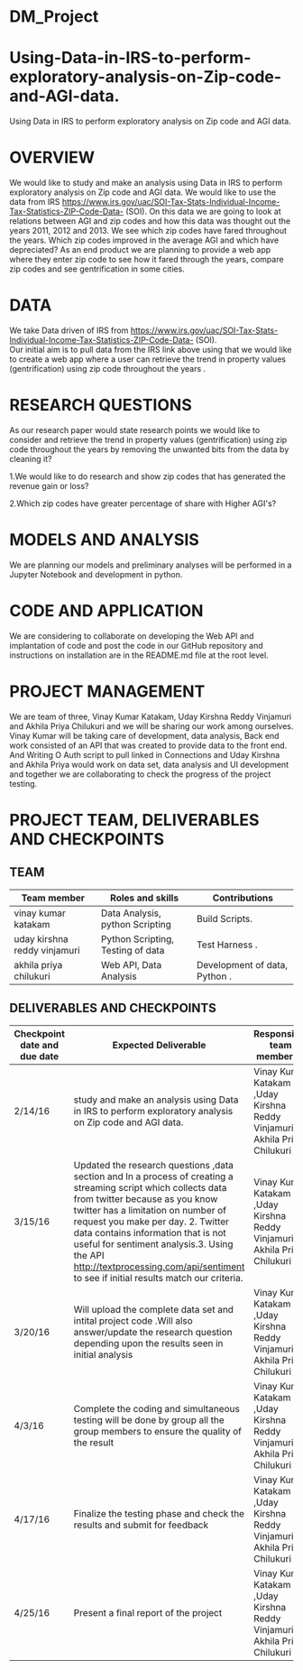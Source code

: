 # DM_Project
# Using-Data-in-IRS-to-perform-exploratory-analysis-on-Zip-code-and-AGI-data.
Using Data in IRS to perform exploratory analysis on Zip code and AGI data.
#  OVERVIEW
We would like to study and make an analysis using Data in IRS to perform exploratory analysis on Zip code and AGI data.  We would like to use the data from IRS https://www.irs.gov/uac/SOI-Tax-Stats-Individual-Income-Tax-Statistics-ZIP-Code-Data- (SOI). On this data we are going to look at relations between AGI and zip codes and how this data was thought out the years 2011, 2012 and 2013. We see which zip codes have fared throughout the years. Which zip codes improved in the average AGI and which have depreciated? As an end product we are planning to provide a web app where they enter zip code to see how it fared through the years, compare zip codes and see gentrification in some cities.  
# DATA
We take Data driven of IRS from https://www.irs.gov/uac/SOI-Tax-Stats-Individual-Income-Tax-Statistics-ZIP-Code-Data- (SOI).  
Our initial aim is to pull data from the IRS link above using that we would like to create a web app where a user can retrieve the trend in property values (gentrification) using zip code throughout the years . 
# RESEARCH QUESTIONS 
As our research paper would state research points we would like to consider and retrieve the trend in property values (gentrification) using zip code throughout the years by removing the unwanted bits from the data by cleaning it? 

1.We would like to do research and show zip codes that has generated the revenue gain or loss?

2.Which zip codes have greater percentage of share with Higher AGI's?
# MODELS AND ANALYSIS 
We are planning our models and preliminary analyses will be performed in a Jupyter Notebook and development in python. 
  
# CODE AND APPLICATION 
We are considering to collaborate on developing the Web API and implantation of code and post the code in our GitHub repository and instructions on installation are in the README.md file at the root level. 
# PROJECT MANAGEMENT 
We are team of three, Vinay Kumar Katakam, Uday Kirshna Reddy Vinjamuri and Akhila Priya Chilukuri and we will be sharing our work among ourselves. Vinay Kumar will be taking care of development, data analysis, Back end work consisted of an API that was created to provide data to the front end. And Writing O Auth script to pull linked in Connections and Uday Kirshna and Akhila Priya would work on data set, data analysis and UI development and together we are collaborating to check the progress of the project testing.  
 
# PROJECT TEAM, DELIVERABLES AND CHECKPOINTS 
## TEAM
| Team member                  | Roles and skills                       | Contributions                               |
|------------------------------|----------------------------------------|---------------------------------------------|
| vinay kumar katakam | Data Analysis, python Scripting |Build Scripts.|
| uday kirshna reddy vinjamuri |Python Scripting, Testing of data| Test Harness .|
| akhila priya chilukuri | Web API, Data Analysis | Development of data, Python .|

 
 

## DELIVERABLES AND CHECKPOINTS


| Checkpoint date and due date| Expected Deliverable                                                          | Responsible team member(s) | Checkpoint results                                                                                                                  |
|---------------|-------------------------------------------------------------------------------|----------------------------|-------------------------------------------------------------------------------------------------------------------------------------|
|2/14/16| study and make an analysis using Data in IRS to perform exploratory analysis on Zip code and AGI data.  | Vinay Kumar Katakam ,Uday Kirshna Reddy Vinjamuri , Akhila Priya Chilukuri   | Meets project proposal check point |
|3/15/16 |Updated the research questions ,data section and  In a process of creating a streaming script which collects data from twitter because as you know twitter has a limitation on number of request you make per day. 2. Twitter data contains information that is not useful for sentiment analysis.3. Using the API http://textprocessing.com/api/sentiment to see if initial results match our criteria.| Vinay Kumar Katakam ,Uday Kirshna Reddy Vinjamuri , Akhila Priya Chilukuri  |                      |
| 3/20/16 | Will upload the complete data set and intital project code .Will also answer/update the research question depending upon the results seen in initial analysis | Vinay Kumar Katakam ,Uday Kirshna Reddy Vinjamuri , Akhila Priya Chilukuri  |                      |
| 4/3/16 | Complete the coding and simultaneous testing will be done by group all the group members to ensure the quality of the result  | Vinay Kumar Katakam ,Uday Kirshna Reddy Vinjamuri , Akhila Priya Chilukuri  |                      |
| 4/17/16 | Finalize the testing phase and check the results and submit for feedback | Vinay Kumar Katakam ,Uday Kirshna Reddy Vinjamuri , Akhila Priya Chilukuri  |           |
| 4/25/16 | Present a final report of the project  | Vinay Kumar Katakam ,Uday Kirshna Reddy Vinjamuri , Akhila Priya Chilukuri  |           |






